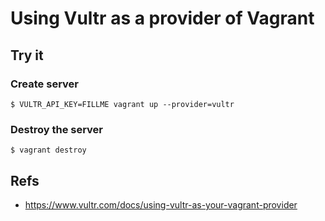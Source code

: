 # Using Vultr as a provider of Vagrant
## Try it
### Create server
```
$ VULTR_API_KEY=FILLME vagrant up --provider=vultr
```

### Destroy the server
```
$ vagrant destroy
```

## Refs
- https://www.vultr.com/docs/using-vultr-as-your-vagrant-provider
